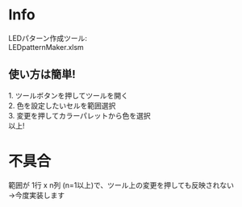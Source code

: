 # Info
LEDパターン作成ツール:<br>
LEDpatternMaker.xlsm

<h2>使い方は簡単!</h2>
1. ツールボタンを押してツールを開く<br>
2. 色を設定したいセルを範囲選択<br>
3. 変更を押してカラーパレットから色を選択<br>
以上!

# 不具合
範囲が 1行 x n列 (n=1以上)で、ツール上の変更を押しても反映されない<br>
→今度実装します<br>


